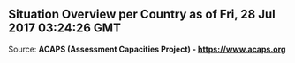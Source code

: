 ## Situation Overview per Country as of Fri, 28 Jul 2017 03:24:26 GMT

Source: **ACAPS (Assessment Capacities Project) - https://www.acaps.org**
